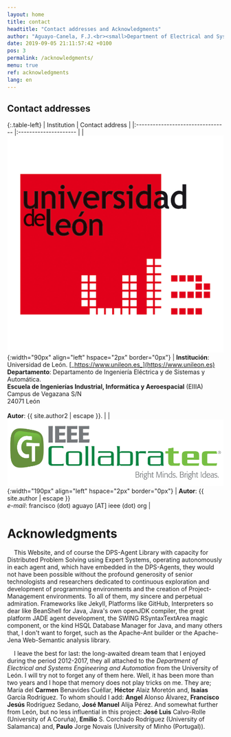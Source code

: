 ```yaml
---
layout: home
title: contact
headtitle: "Contact addresses and Acknowledgments"
author: "Aguayo-Canela, F.J.<br><small>Department of Electrical and Systems Engineering and Automation (2012-17)<br>School of Industrial Engineering and Information Technology. <b>University of Leon</b> (SPAIN)</small>"
date: 2019-09-05 21:11:57:42 +0100
pos: 3
permalink: /acknowledgments/
menu: true
ref: acknowledgments
lang: en
---
```



## Contact addresses



{:.table-left}
| Institution | Contact address   | 
|:--------------------------------- |:--------------------- |
| ![UniLeon](/assets/images/marca-logo-color.jpg){:width="90px" align="left" hspace="2px"  border="0px"}  | **Institución**: Universidad de León. [_https://www.unileon.es_](https://www.unileon.es) <br>**Departamento**: Departamento de Ingeniería Eléctrica y de Sistemas y Automática. <br> **Escuela de Ingenierías Industrial, Informática y Aeroespacial** (EIIIA) <br> Campus de Vegazana S/N<br> 24071 León  <br> <br>**Autor**: {{ site.author2 | escape }}.  | 
| ![IEEEColab](/assets/images/collabratec_logo_img.png){:width="190px" align="left" hspace="2px"  border="0px"}  | **Autor**: {{ site.author | escape }} <br>_e-mail_: francisco (dot) aguayo [AT] ieee (dot) org  | 



# Acknowledgments


&nbsp;&nbsp;&nbsp;&nbsp;This Website, and of course the DPS-Agent Library with
capacity for Distributed Problem Solving using Expert Systems, 
operating autonomously in each agent and, which have
embedded in the DPS-Agents, they would not have been possible without the
profound generosity of senior technologists and researchers dedicated to continuous
exploration and development of programming environments and the creation of Project-Management environments.
 To all of them, my sincere and perpetual admiration.
Frameworks like Jekyll, Platforms like GitHub, Interpreters so dear
like BeanShell for Java, Java's own openJDK compiler, the great platform
JADE agent development, the SWING RSyntaxTextArea magic component,
or the kind HSQL Database Manager for Java, and many others that, I don't want to forget,
such as the Apache-Ant builder or the Apache-Jena Web-Semantic analysis library.

&nbsp;&nbsp;&nbsp;&nbsp;I leave the best for last: the long-awaited dream team that I enjoyed during the period 2012-2017, they all attached to the _Department of Electrical and Systems Engineering and Automation_ from the University of León. I will try not to forget any of them here. Well, it has been more than two years and I hope that memory does not play tricks on me. They are; María del **Carmen** Benavides Cuéllar, **Héctor** Alaiz Moretón and, **Isaías** García Rodríguez. To whom should I add: **Angel** Alonso Álvarez, **Francisco Jesús** Rodríguez Sedano, **José Manuel** Alija Pérez. And somewhat further from León, but no less influential in this project: **José Luis** Calvo-Rolle (University of A Coruña), **Emilio** S. Corchado Rodríguez (University of Salamanca) and, **Paulo** Jorge Novais (University of Minho (Portugal)).



